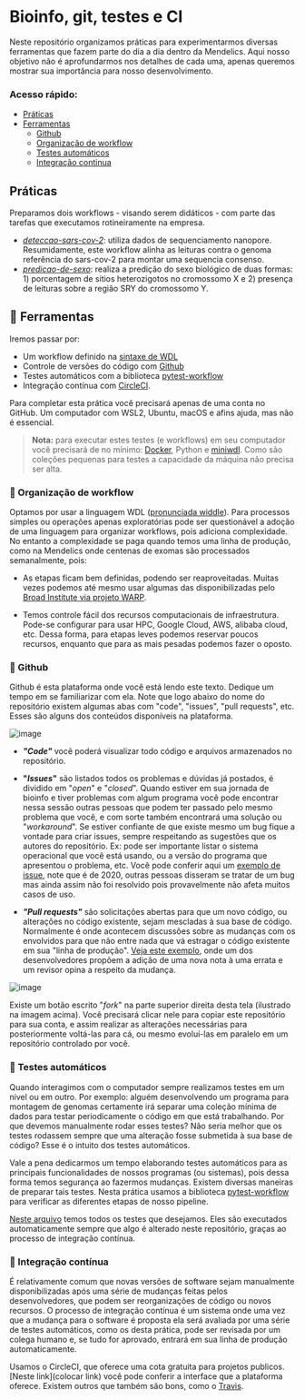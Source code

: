 # Bioinfo, git, testes e CI

Neste repositório organizamos práticas para experimentarmos diversas ferramentas que fazem parte do dia a dia dentro da Mendelics. Aqui nosso objetivo não é aprofundarmos nos detalhes de cada uma, apenas queremos mostrar sua importância para nosso desenvolvimento.

### Acesso rápido:
- [Práticas](#-práticas)
- [Ferramentas](#-ferramentas)
  - [Github](#-github)
  - [Organização de workflow](#-organização-de-workflow)
  - [Testes automáticos](#-testes-automáticos)
  - [Integração continua](#-integração-continua)


## Práticas

Preparamos dois workflows - visando serem didáticos - com parte das tarefas que executamos rotineiramente na empresa. 

- [_deteccao-sars-cov-2_](deteccao-sars-cov-2/): utiliza dados de sequenciamento nanopore. Resumidamente, este workflow alinha as leituras contra o genoma referência do sars-cov-2 para montar uma sequencia consenso.
- [_predicao-de-sexo_](predicao-de-sexo/): realiza a predição do sexo biológico de duas formas: 1) porcentagem de sitios heterozigotos no cromossomo X e 2) presença de leituras sobre a região SRY do cromossomo Y.

## 🧰 Ferramentas

Iremos passar por:

- Um workflow definido na [sintaxe de WDL](https://github.com/openwdl/wdl)
- Controle de versões do código com [Github](https://github.com/)
- Testes automáticos com a biblioteca [pytest-workflow](https://pytest-workflow.readthedocs.io/en/stable/)
- Integração contínua com [CircleCI](https://circleci.com/).

Para completar esta prática você precisará apenas de uma conta no GitHub. Um computador com WSL2, Ubuntu, macOS e afins ajuda, mas não é essencial.

> **Nota:** para executar estes testes (e workflows) em seu computador você precisará de no mínimo: [Docker](https://docs.docker.com/engine/install/ubuntu/), Python e [miniwdl](https://miniwdl.readthedocs.io/en/latest/getting_started.html#install-miniwdl). Como são coleções pequenas para testes a capacidade da máquina não precisa ser alta.

### 🔧 Organização de workflow

Optamos por usar a linguagem WDL ([pronunciada widdle](https://support.terra.bio/hc/en-us/articles/360037117492-Overview-Getting-started-with-WDL)). Para processos simples ou operações apenas exploratórias pode ser questionável a adoção de uma linguagem para organizar workflows, pois adiciona complexidade. No entanto a complexidade se paga quando temos uma linha de produção, como na Mendelics onde centenas de exomas são processados semanalmente, pois:

- As etapas ficam bem definidas, podendo ser reaproveitadas. Muitas vezes podemos até mesmo usar algumas das disponibilizadas pelo [Broad Institute via projeto WARP](https://broadinstitute.github.io/warp/).

- Temos controle fácil dos recursos computacionais de infraestrutura. Pode-se configurar para usar HPC, Google Cloud, AWS, alibaba cloud, etc. Dessa forma, para etapas leves podemos reservar poucos recursos, enquanto que para as mais pesadas podemos fazer o oposto.

### 🔧 Github

Github é esta plataforma onde você está lendo este texto. Dedique um tempo em se familiarizar com ela. Note que logo abaixo do nome do repositório existem algumas abas com "code", "issues", "pull requests", etc. Esses são alguns dos conteúdos disponíveis na plataforma.

![image](https://user-images.githubusercontent.com/12699242/154550821-7584f54e-69d1-432e-bcf0-31516087eb36.png)


* **_"Code"_** você poderá visualizar todo código e arquivos armazenados no repositório.

* **"_Issues_"** são listados todos os problemas e dúvidas já postados, é dividido em "_open_" e "_closed_". Quando estiver em sua jornada de bioinfo e tiver problemas com algum programa você pode encontrar nessa sessão outras pessoas que podem ter passado pelo mesmo problema que você, e com sorte também encontrará uma solução ou "_workaround_". Se estiver confiante de que existe mesmo um bug fique a vontade para criar issues, sempre respeitando as sugestões que os autores do repositório. Ex: pode ser importante listar o sistema operacional que você está usando, ou a versão do programa que apresentou o problema, etc. Você pode conferir aqui um [exemplo de issue](https://github.com/broadinstitute/cromwell/issues/5592), note que é de 2020, outras pessoas disseram se tratar de um bug mas ainda assim não foi resolvido pois provavelmente não afeta muitos casos de uso.

* **_"Pull requests"_** são solicitações abertas para que um novo código, ou alterações no código existente, sejam mescladas à sua base de código. Normalmente é onde acontecem discussões sobre as mudanças com os envolvidos para que não entre nada que vá estragar o código existente em sua "linha de produção". [Veja este exemplo](https://github.com/openwdl/wdl/pull/438), onde um dos desenvolvedores propõem a adição de uma nova nota à uma errata e um revisor opina a respeito da mudança.

![image](https://user-images.githubusercontent.com/12699242/154550685-a058a069-6002-4a24-b5d3-27b1503da2d2.png)

Existe um botão escrito "_fork_" na parte superior direita desta tela (ilustrado na imagem acima). Você precisará clicar nele para copiar este repositório para sua conta, e assim realizar as alterações necessárias para posteriormente voltá-las para cá, ou mesmo evoluí-las em paralelo em um repositório controlado por você.

### 🔧 Testes automáticos

Quando interagimos com o computador sempre realizamos testes em um nivel ou em outro. Por exemplo: alguém desenvolvendo um programa para montagem de genomas certamente irá separar uma coleção mínima de dados para testar periodicamente o código em que está trabalhando. Por que devemos manualmente rodar esses testes? Não seria melhor que os testes rodassem sempre que uma alteração fosse submetida à sua base de código? Esse é o intuito dos testes automáticos. 

Vale a pena dedicarmos um tempo elaborando testes automáticos para as principais funcionalidades de nossos programas (ou sistemas), pois dessa forma temos segurança ao fazermos mudanças. Existem diversas maneiras de preparar tais testes. Nesta prática usamos a biblioteca [pytest-workflow](https://pytest-workflow.readthedocs.io/en/stable/) para verificar as diferentes etapas de nosso pipeline.

[Neste arquivo](https://github.com/lmtani/agua-triste/blob/8f0a061b24b8e2d7d3eb563e009c43f336c7aa44/2-predicao-de-sexo/test_sex_prediction.yml) temos todos os testes que desejamos. Eles são executados automaticamente sempre que algo é alterado neste repositório, graças ao processo de integração contínua.

### 🔧 Integração contínua

É relativamente comum que novas versões de software sejam manualmente disponibilizadas após uma série de mudanças feitas pelos desenvolvedores, que podem ser reorganizações de código ou novos recursos. O processo de integração contínua é um sistema onde uma vez que a mudança para o software é proposta ela será avaliada por uma série de testes automáticos, como os desta prática, pode ser revisada por um colega humano e, se tudo for aprovado, entrará em sua linha de produção automaticamente.

Usamos o CircleCI, que oferece uma cota gratuita para projetos publicos. [Neste link](colocar link) você pode conferir a interface que a plataforma oferece. Existem outros que também são bons, como o [Travis](https://www.travis-ci.com/).